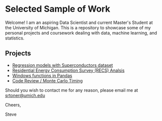 # Selected Sample of Work

Welcome! I am an aspiring Data Scientist and current Master's Student at the University of Michigan. 
This is a repository to showcase some of my personal projects and coursework dealing with data, 
machine learning, and statistics.

## Projects
+ [Regression models with Superconductors dataset](demos/regression/Superconductor.ipynb)
+ [Residential Energy Consumption Survey (RECS) Analsis](demos/recs_analysis/recs_analysis.ipynb)
+ [Windows functions in Pandas](demos/pandas_features/pandas_windows_funcs.ipynb)
+ [Code Review / Monte Carlo Timing](demos/code_review/code_analysis.ipynb)

Should you wish to contact me for any reason, please email me at srtoner@umich.edu

Cheers,

Steve
